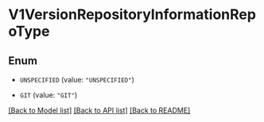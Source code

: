 # V1VersionRepositoryInformationRepoType

## Enum


* `UNSPECIFIED` (value: `"UNSPECIFIED"`)

* `GIT` (value: `"GIT"`)


[[Back to Model list]](../README.md#documentation-for-models) [[Back to API list]](../README.md#documentation-for-api-endpoints) [[Back to README]](../README.md)


